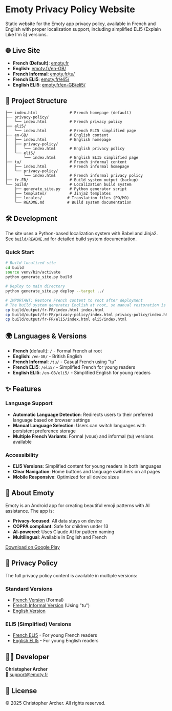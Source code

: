# Emoty Privacy Policy Website

Static website for the Emoty app privacy policy, available in French and English with proper localization support, including simplified ELI5 (Explain Like I'm 5) versions.

## 🌐 Live Site

- **French (Default)**: [emoty.fr](https://emoty.fr)
- **English**: [emoty.fr/en-GB/](https://emoty.fr/en-GB/)
- **French Informal**: [emoty.fr/tu/](https://emoty.fr/tu/)
- **French ELI5**: [emoty.fr/eli5/](https://emoty.fr/eli5/)
- **English ELI5**: [emoty.fr/en-GB/eli5/](https://emoty.fr/en-GB/eli5/)

## 📁 Project Structure

```
├── index.html              # French homepage (default)
├── privacy-policy/         
│   └── index.html          # French privacy policy
├── eli5/
│   └── index.html          # French ELI5 simplified page
├── en-GB/                  # English content
│   ├── index.html          # English homepage
│   ├── privacy-policy/
│   │   └── index.html      # English privacy policy
│   └── eli5/
│       └── index.html      # English ELI5 simplified page
├── tu/                     # French informal content
│   ├── index.html          # French informal homepage
│   └── privacy-policy/
│       └── index.html      # French informal privacy policy
├── fr-FR/                  # Build system output (backup)
└── build/                  # Localization build system
    ├── generate_site.py    # Python generator script
    ├── templates/          # Jinja2 templates
    ├── locales/           # Translation files (PO/MO)
    └── README.md          # Build system documentation
```

## 🛠️ Development

The site uses a Python-based localization system with Babel and Jinja2. See [`build/README.md`](build/README.md) for detailed build system documentation.

### Quick Start

```bash
# Build localized site
cd build
source venv/bin/activate
python generate_site.py build

# Deploy to main directory
python generate_site.py deploy --target ../

# IMPORTANT: Restore French content to root after deployment
# The build system generates English at root, so manual restoration is needed
cp build/output/fr-FR/index.html index.html
cp build/output/fr-FR/privacy-policy/index.html privacy-policy/index.html
cp build/output/fr-FR/eli5/index.html eli5/index.html
```

## 🌍 Languages & Versions

- **French** (default): `/` - Formal French at root
- **English**: `/en-GB/` - British English
- **French Informal**: `/tu/` - Casual French using "tu"
- **French ELI5**: `/eli5/` - Simplified French for young readers
- **English ELI5**: `/en-GB/eli5/` - Simplified English for young readers

## ✨ Features

### Language Support
- **Automatic Language Detection**: Redirects users to their preferred language based on browser settings
- **Manual Language Selection**: Users can switch languages with persistent preference storage
- **Multiple French Variants**: Formal (vous) and informal (tu) versions available

### Accessibility
- **ELI5 Versions**: Simplified content for young readers in both languages
- **Clear Navigation**: Home buttons and language switchers on all pages
- **Mobile Responsive**: Optimized for all device sizes

## 📱 About Emoty

Emoty is an Android app for creating beautiful emoji patterns with AI assistance. The app is:

- **Privacy-focused**: All data stays on device
- **COPPA compliant**: Safe for children under 13
- **AI-powered**: Uses Claude AI for pattern naming
- **Multilingual**: Available in English and French

[Download on Google Play](https://play.google.com/store/apps/details?id=com.carcher.emoty)

## 📄 Privacy Policy

The full privacy policy content is available in multiple versions:

### Standard Versions
- [French Version](https://emoty.fr/privacy-policy) (Formal)
- [French Informal Version](https://emoty.fr/tu/privacy-policy) (Using "tu")
- [English Version](https://emoty.fr/en-GB/privacy-policy)

### ELI5 (Simplified) Versions
- [French ELI5](https://emoty.fr/eli5/) - For young French readers
- [English ELI5](https://emoty.fr/en-GB/eli5/) - For young English readers

## 👨‍💻 Developer

**Christopher Archer**  
📧 support@emoty.fr  

## 📄 License

© 2025 Christopher Archer. All rights reserved.